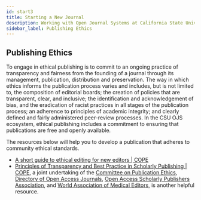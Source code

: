```yaml
---
id: start3
title: Starting a New Journal
description: Working with Open Journal Systems at California State University
sidebar_label: Publishing Ethics
---
```

## Publishing Ethics

To engage in ethical publishing is to commit to an ongoing practice of transparency and fairness from the founding of a journal through its management, publication, distribution and preservation. The way in which ethics informs the publication process varies and includes, but is not limited to, the composition of editorial boards; the creation of policies that are transparent, clear, and inclusive; the identification and acknowledgement of bias, and the eradication of racist practices in all stages of the publication process; an adherence to principles of academic integrity; and clearly defined and fairly administered peer-review processes. In the CSU OJS ecosystem, ethical publishing includes a commitment to ensuring that publications are free and openly available.

The resources below will help you to develop a publication that adheres to community ethical standards.

 - [A short guide to ethical editing for new editors | COPE](https://publicationethics.org/resources/guidelines-new/short-guide-ethical-editing-new-editors)
 - [Principles of Transparency and Best Practice in Scholarly Publishing | COPE](https://publicationethics.org/resources/guidelines-new/principles-transparency-and-best-practice-scholarly-publishing), a joint undertaking of the [Committee on Publication Ethics](https://publicationethics.org/), [Directory of Open Access Journals](https://doaj.org/), [Open Access Scholarly Publishers Association](https://oaspa.org/), and [World Association of Medical Editors](http://www.wame.org), is another helpful resource.
